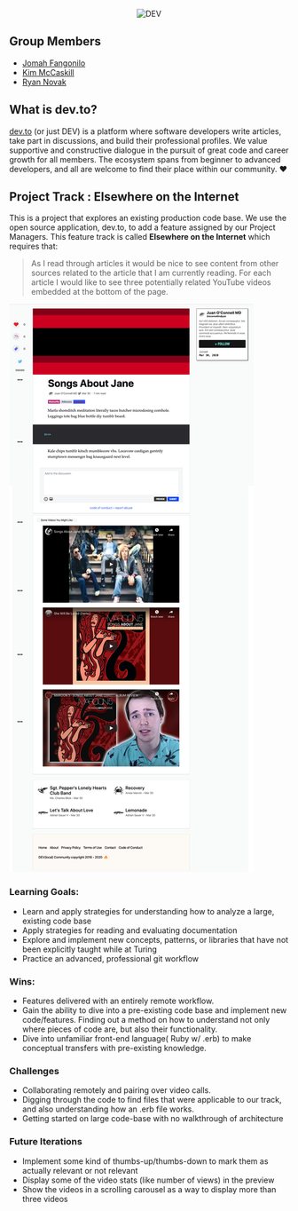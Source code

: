 <p align="center">
  <img alt="DEV" src="https://thepracticaldev.s3.amazonaws.com/i/ro3538by3b2fupbs63sr.png" width="500px">
</p>

## Group Members

- [Jomah Fangonilo](https://github.com/jfangonilo)
- [Kim McCaskill](https://github.com/kimmccaskill)
- [Ryan Novak](https://github.com/ryan-novak)

## What is dev.to?

[dev.to](https://dev.to) (or just DEV) is a platform where software developers
write articles, take part in discussions, and build their professional profiles.
We value supportive and constructive dialogue in the pursuit of great code and
career growth for all members. The ecosystem spans from beginner to advanced
developers, and all are welcome to find their place within our community. ❤️

## Project Track : Elsewhere on the Internet

This is a project that explores an existing production code base.  We use the open source application, dev.to, to add a feature assigned by our Project Managers.  This feature track is called **Elsewhere on the Internet** which requires that:
<br>
> As I read through articles it would be nice to see content from other sources related to the article that I am currently reading. For each article I would like to see three potentially related YouTube videos embedded at the bottom of the page.

![](app/assets/images/2020-03-30_13-20-39.png)

### Learning Goals:

- Learn and apply strategies for understanding how to analyze a large, existing code base
- Apply strategies for reading and evaluating documentation
- Explore and implement new concepts, patterns, or libraries that have not been explicitly taught while at Turing
- Practice an advanced, professional git workflow

### Wins:
- Features delivered with an entirely remote workflow.
- Gain the ability to dive into a pre-existing code base and implement new code/features. Finding out a method on how to understand not only where pieces of code are, but also their functionality.
- Dive into unfamiliar front-end language( Ruby w/ .erb) to make conceptual transfers with pre-existing knowledge.
  
### Challenges
- Collaborating remotely and pairing over video calls.
- Digging through the code to find files that were applicable to our track, and also understanding how an .erb file works.
- Getting started on large code-base with no walkthrough of architecture

### Future Iterations
- Implement some kind of thumbs-up/thumbs-down to mark them as actually relevant or not relevant
- Display some of the video stats (like number of views) in the preview
- Show the videos in a scrolling carousel as a way to display more than three videos
